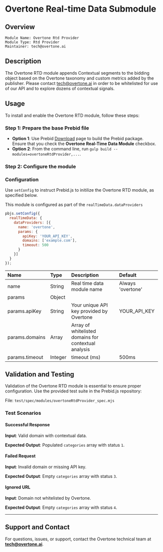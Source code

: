 # Overtone Real-time Data Submodule

## Overview

    Module Name: Overtone Rtd Provider
    Module Type: Rtd Provider
    Maintainer: tech@overtone.ai

## Description

The Overtone RTD module appends Contextual segments to the bidding object based on the Overtone taxonomy and custom metrics added by the publisher. Please contact tech@overtone.ai in order to be whitelisted for use of our API and to explore dozens of contextual signals.

## Usage


To install and enable the Overtone RTD module, follow these steps:

### Step 1: Prepare the base Prebid file

* **Option 1**: Use Prebid [Download](https://docs.prebid.org/download.html) page to build the Prebid package. Ensure that you check the **Overtone Real-Time Data Module** checkbox.
* **Option 2**: From the command line, run `gulp build --modules=overtoneRtdProvider,...`.

### Step 2: Configure the module

### Configuration

Use `setConfig` to instruct Prebid.js to initilize the Overtone RTD module, as specified below. 

This module is configured as part of the `realTimeData.dataProviders`

```javascript
pbjs.setConfig({
  realTimeData: {
    dataProviders: [{
      name: 'overtone',
      params: {
        apiKey: 'YOUR_API_KEY',
        domains: ['example.com'],
        timeout: 500
      }
    }]
  }
});
```

| Name                      | Type          | Description                                                      | Default           |
| :------------------------ | :------------ | :--------------------------------------------------------------- |:----------------- |
| name                      | String        | Real time data module name                                       | Always 'overtone'   |
| params                    | Object        |                                                                  |                   |
| params.apiKey         | String        | Your unique API key provided by Overtone                                          | YOUR_API_KEY                    |
| params.domains            | Array<string> | Array of whitelisted domains for contextual analysis           |                   |
| params.timeout            | Integer       | timeout (ms)                                                     | 500ms            |




## Validation and Testing

Validation of the Overtone RTD module is essential to ensure proper configuration. Use the provided test suite in the Prebid.js repository:

File: `test/spec/modules/overtoneRtdProvider_spec.mjs`

### Test Scenarios

#### Successful Response

**Input**: Valid domain with contextual data.

**Expected Output**: Populated `categories` array with status `1`.

#### Failed Request

**Input**: Invalid domain or missing API key.

**Expected Output**: Empty `categories` array with status `3`.

#### Ignored URL

**Input**: Domain not whitelisted by Overtone.

**Expected Output**: Empty `categories` array with status `4`.

---

## Support and Contact

For questions, issues, or support, contact the Overtone technical team at **tech@overtone.ai**.
